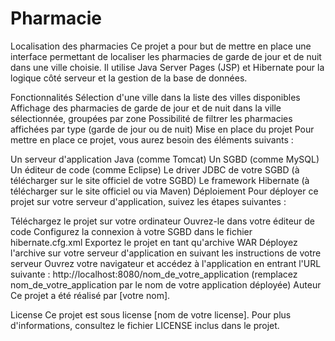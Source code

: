 # Pharmacie
Localisation des pharmacies
Ce projet a pour but de mettre en place une interface permettant de localiser les pharmacies de garde de jour et de nuit dans une ville choisie. Il utilise Java Server Pages (JSP) et Hibernate pour la logique côté serveur et la gestion de la base de données.

Fonctionnalités
Sélection d'une ville dans la liste des villes disponibles
Affichage des pharmacies de garde de jour et de nuit dans la ville sélectionnée, groupées par zone
Possibilité de filtrer les pharmacies affichées par type (garde de jour ou de nuit)
Mise en place du projet
Pour mettre en place ce projet, vous aurez besoin des éléments suivants :

Un serveur d'application Java (comme Tomcat)
Un SGBD (comme MySQL)
Un éditeur de code (comme Eclipse)
Le driver JDBC de votre SGBD (à télécharger sur le site officiel de votre SGBD)
Le framework Hibernate (à télécharger sur le site officiel ou via Maven)
Déploiement
Pour déployer ce projet sur votre serveur d'application, suivez les étapes suivantes :

Téléchargez le projet sur votre ordinateur
Ouvrez-le dans votre éditeur de code
Configurez la connexion à votre SGBD dans le fichier hibernate.cfg.xml
Exportez le projet en tant qu'archive WAR
Déployez l'archive sur votre serveur d'application en suivant les instructions de votre serveur
Ouvrez votre navigateur et accédez à l'application en entrant l'URL suivante : http://localhost:8080/nom_de_votre_application (remplacez nom_de_votre_application par le nom de votre application déployée)
Auteur
Ce projet a été réalisé par [votre nom].

License
Ce projet est sous license [nom de votre license]. Pour plus d'informations, consultez le fichier LICENSE inclus dans le projet.
